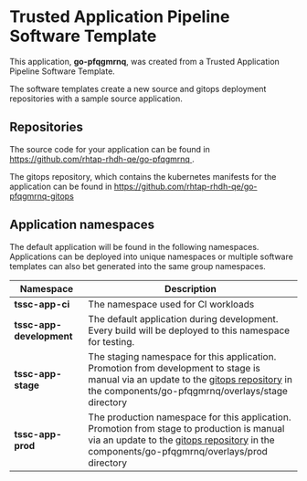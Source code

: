 # Trusted Application Pipeline Software Template

This application, **go-pfqgmrnq**, was created from a Trusted Application Pipeline Software Template.

The software templates create a new source and gitops deployment repositories with a sample source application. 

## Repositories

The source code for your application can be found in [https://github.com/rhtap-rhdh-qe/go-pfqgmrnq ](https://github.com/rhtap-rhdh-qe/go-pfqgmrnq ).
 
The gitops repository, which contains the kubernetes manifests for the application can be found in 
[https://github.com/rhtap-rhdh-qe/go-pfqgmrnq-gitops ](https://github.com/rhtap-rhdh-qe/go-pfqgmrnq-gitops ) 

## Application namespaces 

The default application will be found in the following namespaces. Applications can be deployed into unique namespaces or multiple software templates can also bet generated into the same group namespaces.  

|  Namespace   |  Description   |  
| -------- | -------- |
| **tssc-app-ci** | The namespace used for CI workloads |
| **tssc-app-development** | The default application during development. Every build will be deployed to this namespace for testing. |
| **tssc-app-stage** | The staging namespace for this application. Promotion from development to stage is manual via an update to the [gitops repository](https://github.com/rhtap-rhdh-qe/go-pfqgmrnq-gitops ) in the components/go-pfqgmrnq/overlays/stage directory |
| **tssc-app-prod** | The production namespace for this application. Promotion from stage to production is manual via an update to the [gitops repository](https://github.com/rhtap-rhdh-qe/go-pfqgmrnq-gitops ) in the components/go-pfqgmrnq/overlays/prod directory |